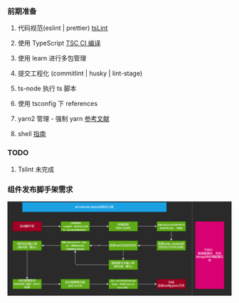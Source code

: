 ### 前期准备

1. 代码规范(eslint | prettier) [tsLint](https://typescript-eslint.io/docs/linting/)

2. 使用 TypeScript [TSC CI 编译](https://juejin.cn/post/6844904093568221191)

3. 使用 learn 进行多包管理

4. 提交工程化 (commitlint | husky | lint-stage)

5. ts-node 执行 ts 脚本

6. 使用 tsconfig 下 references

7. yarn2 管理 - 强制 yarn [参考文献](https://yarnpkg.com/configuration/yarnrc#npmRegistries)

8. shell [指南](https://mp.weixin.qq.com/s/YWLFoOEWyenFR6LQfqxA_g)

### TODO

1. Tslint 未完成

### 组件发布脚手架需求

![一期手稿](./doc/design-one.png)
